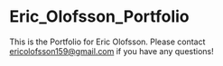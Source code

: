 # Eric_Olofsson_Portfolio
This is the Portfolio for Eric Olofsson. Please contact ericolofsson159@gmail.com if you have any questions!
